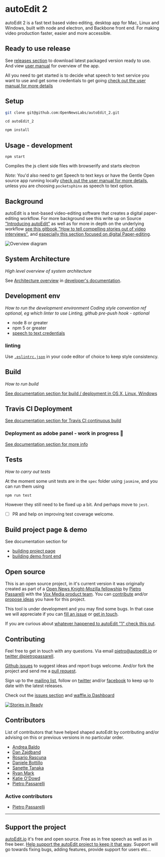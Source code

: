 # autoEdit 2

autoEdit 2 is a fast text based video editing, desktop app for Mac, Linux and Windows, built with node and electron, and Backbone front end. For making video production faster, easier and more accessible.


## Ready to use release 

See [releases section](https://github.com/OpenNewsLabs/autoEdit_2/releases) to download latest packaged version ready to use. And view [user manual](https://pietropassarelli.gitbooks.io/autoedit2-user-manual/content/) for overview of the app.

All you need to get started is to decide what speech to text service you want to use and get some credentials to get going [check out the user manual for more details](https://pietropassarelli.gitbooks.io/autoedit2-user-manual/content/setup-stt-apis.html) 

## Setup

```bash
git clone git@github.com:OpenNewsLabs/autoEdit_2.git
```

```
cd autoEdit_2
```

 ```bash
npm install
``` 

## Usage - development

```
npm start
```

Compiles the js client side files with browserify and starts electron

_Note:_ You'd also need to get Speech to text keys or have the Gentle Open source app running locally [check out the user manual for more details](https://pietropassarelli.gitbooks.io/autoedit2-user-manual/content/setup-stt-apis.html), unless you are choosing `pocketsphinx` as speech to text option.

## Background 
autoEdit is a text-based video-editing software that creates a digital paper-editing workflow. For more background see this write up on Source ["Introducing autoEdit"](https://source.opennews.org/articles/video-editing-made-better-introducing-autoedit/) as well as for more in depth on the underlying workflow [see this gitbook  "How to tell compelling stories out of video interviews"](https://pietropassarelli.gitbooks.io/how-to-tell-compelling-stories-out-of-video-inter/content/), and [especially this section focused on digital Paper-editing](https://pietropassarelli.gitbooks.io/how-to-tell-compelling-stories-out-of-video-inter/content/digital-paper-editing/autoedit-2-digital-paper-editing-software.html).


![Overview diagram ](https://github.com/OpenNewsLabs/autoEdit_2/raw/master/assets/autoEdit_overview_diagram_1.0.7.png)


## System Architecture 
_High level overview of system architecture_

See [Architecture overview](https://autoedit.gitbook.io/documentation/overview/architecture) in
 [developer's documentation](https://autoedit.gitbook.io/documentation).


## Development env

 _How to run the development environment_
_Coding style convention ref optional, eg which linter to use_
_Linting, github pre-push hook - optional_

- node 8 or greater
- npm 5 or greater
- [speech to text credentials](https://autoedit.gitbook.io/user-manual/setup-stt-apis)

### linting 

Use [`.eslintrc.json`](./.eslintrc.json) in your code editor of choice to keep style consistency.

## Build
_How to run build_

[See documentation section for build / deployment in OS X, Linux, Windows](https://autoedit.gitbook.io/documentation/overview/deploymentbuild)


## Travis CI Deployment

[See documentation section for Travis CI continuous build](https://autoedit.gitbook.io/documentation/overview/deploymentbuild/travis-ci-continuous-build)


### Deployment as adobe panel - work in progress 🚧

[See documentation section for more info](https://autoedit.gitbook.io/documentation/adobe-panel/autoedit-adobe-cep-panel-dev-setup)


## Tests

_How to carry out tests_

At the moment some unit tests are in the `spec` folder using `jasmine`, and you can run them using

```
npm run test
```

However they still need to be fixed up a bit. And perhaps move to `jest`.

- [ ] PR and help on improving test coverage welcome.


## Build project page & demo
See documentation section for
- [building project page](https://autoedit.gitbook.io/documentation/project-page/build-project-page)
- [building demo front end](https://autoedit.gitbook.io/documentation/project-page/build-update-demo-front-end-page)

## Open source 

This is an open source project, in it's current version it was originally created as part of a [Open News Knight-Mozilla fellowship](https://opennews.org/what/fellowships/) by [Pietro Passarelli](http://pietropassarelli.com) with the [Vox Media product team](http://product.voxmedia.com). You can [contribute](https://github.com/OpenNewsLabs/autoEdit_2) and/or <a href="mailto:{{site.email}}?Subject=autoEdit%202%20question">propose ideas</a> you have for this project.

This tool is under development and you may find some bugs. In that case we will appreciate if you can [fill an issue](https://github.com/OpenNewsLabs/autoEdit_2/issues) or  <a href="mailto:pietro@autoEdit.io?Subject=Hello" target="_top">get in touch</a>.

If you are curious about [whatever happened to autoEdit "1" check this out](http://pietropassarelli.com/autoEdit.html).

## Contributing

Feel free to get in touch with any questions. Via email <pietro@autoedit.io> or [twitter @pietropassarell](https://twitter.com/pietropassarell). 

[Github issues](https://help.github.com/articles/about-issues/) to suggest ideas and report bugs welcome. And/or fork the project and send me a [pull request](https://help.github.com/articles/about-pull-requests/).

Sign up to the [mailing list](http://eepurl.com/cMzwSX), follow on [twitter](http://twitter.com/autoEdit2) and/or [facebook](https://www.facebook.com/autoEdit.io/) to keep up to date with the latest releases. 

Check out the [issues section](https://github.com/OpenNewsLabs/autoEdit_2/issues) and [waffle.io Dashboard](https://waffle.io/OpenNewsLabs/autoEdit_2)

[![Stories in Ready](https://badge.waffle.io/OpenNewsLabs/autoEdit_2.png?label=ready&title=Ready)](https://waffle.io/OpenNewsLabs/autoEdit_2)


## Contributors

List of contributors that have helped shaped autoEdit by contributing and/or advising on this or previous versions in no particular order.

- [Andrea Baldo](https://twitter.com/and_baldo)
- [Dan Zajdband](https://twitter.com/impronunciable)
- [Rosario Rascuna](https://twitter.com/_sarhus)
- [Daniele Bottillo](https://twitter.com/dbottillo)
- [Sanette Tanaka](https://twitter.com/ssktanaka)
- [Ryan Mark](https://twitter.com/ryanmark)
- [Katie O'Dowd]()
- [Pietro Passarelli](http://github.com/pietrop)

### Active contributors 

- [Pietro Passarelli](http://github.com/pietrop)

---

## Support the project 
<!-- Sign up to the [mailing list](http://eepurl.com/cMzwSX), follow on [twitter](http://twitter.com/autoEdit2) and/or [facebook](https://www.facebook.com/autoEdit.io/) to keep up to date with the latest releases. Say hi at <a href="mailto:pietro@autoEdit.io?Subject=Hello" target="_top">pietro@autoEdit.io</a>, always curious to hear what autoEdit is helping you with. -->

[autoEdit.io](http://www.autoEdit.io) it's free and open source. Free as in free speech as well as in free beer. [Help support the autoEdit project to keep it that way](https://donorbox.org/c9762eef-0e08-468e-90cb-2d00643697f8?recurring=true). Support will go towards fixing bugs, adding features, provide support for users etc...

 

